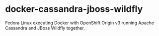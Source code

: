 docker-cassandra-jboss-wildfly
==============================

Fedora Linux executing Docker with OpenShift Origin v3 running Apache Cassandra and JBoss Wildfly together.
